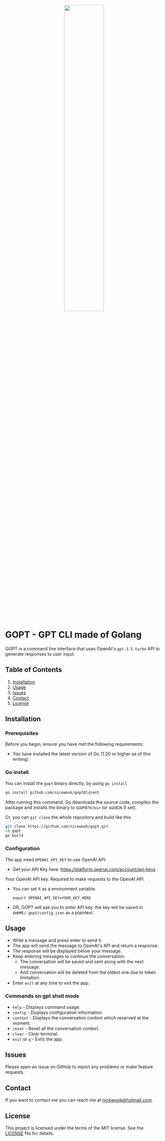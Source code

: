 <p align="center"><img src = "https://github.com/nicewook/gopt/assets/6977358/6da29951-b25d-492f-967d-4f7be8bddbe9" width="50%" height="50%"></p>

# GOPT - GPT CLI made of Golang

GOPT is a command line interface that uses OpenAI's `gpt-3.5-turbo` API to generate responses to user input.

## Table of Contents

1. [Installation](#installation)
2. [Usage](#usage)
3. [Issues](#issues)
4. [Contact](#contact)
5. [License](#license)

## Installation

### Prerequisites
Before you begin, ensure you have met the following requirements:

- You have installed the latest version of Go (1.20 or higher as of this writing).

### Go install

You can install the `gopt` binary directly, by using `go install`
``` bash
go install github.com/nicewook/gopt@latest
```
After running this command, Go downloads the source code, compiles the package and installs 
the binary to `$GOPATH/bin` (or `$GOBIN` if set).

Or, you can `git clone` the whole repository and build like this
``` bash
git clone https://github.com/nicewook/gopt.git
cd gopt
go build
  ```

### Configuration
The app need `OPENAI_API_KEY` to use OpenAI API.
- Get your API Key here: https://platform.openai.com/account/api-keys

Your OpenAI API key. Required to make requests to the OpenAI API.
- You can set it as a environment variable. 
  ```
  export OPENAI_API_KEY=YOUR_KEY_HERE
  ```
- OR, GOPT will ask you to enter API key. the key will be saved in `$HOME/.gopt/config.json` as a plaintext.

## Usage
- Write a message and press enter to send it. 
- The app will send the message to OpenAI's API and return a response. 
- The response will be displayed below your message.
- Keep entering messages to continue the conversation.
  - The conversation will be saved and sent along with the next message.
  - And conversation will be deleted from the oldest one due to token limitation.
- Enter `exit` at any time to exit the app.

### Commands on gpt shell mode
- `help` - Displays command usage.
- `config` - Displays configuration information. 
- `context` - Displays the conversation context which reserved at the moment.
- `reset` - Reset all the conversation context.
- `clear` - Clear terminal.
- `exit` or `q` - Exits the app.

## Issues 
Please open an issue on GitHub to report any problems or make feature requests. 

## Contact
If you want to contact me you can reach me at <nicewook@hotmail.com>.

## License
This project is licensed under the terms of the MIT license. See the [LICENSE](LICENSE) file for details.
